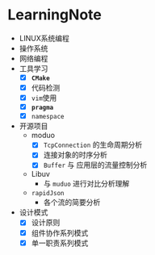 # LearningNote
+ LINUX系统编程
+ 操作系统
+ 网络编程
+ 工具学习
    + [x] **`CMake`** 
    + [x] 代码检测
    + [x] `vim`使用
    + [x] **`pragma`**
    + [x] `namespace`
+ 开源项目
  + moduo
    + [x] `TcpConnection` 的生命周期分析
    + [x] 连接对象的时序分析 
    + [x] `Buffer` 与 应用层的流量控制分析
  + Libuv 
    + 与 `muduo` 进行对比分析理解
  + `rapidJson` 
    + 各个流的简要分析
+ 设计模式
    + [x] 设计原则
    + [x] 组件协作系列模式
    + [x] 单一职责系列模式
